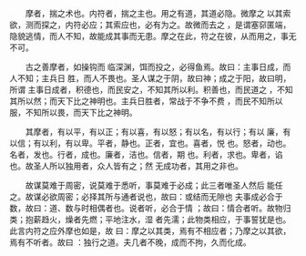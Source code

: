 　　摩者，揣之术也。内符者，揣之主也。用之有道，其道必隐。微摩之 以其索欲，测而探之，内符必应；其索应也，必有为之。故微而去之 ，是谓塞窌匿端，隐貌逃情，而人不知，故能成其事而无患。摩之在此，符之在彼，从而用之，事无不可。

　　古之善摩者，如操钩而 临深渊，饵而投之，必得鱼焉。故曰：主事日成，而人不知；主兵日 胜，而人不畏也。圣人谋之于阴，故曰神；成之于阳，故曰明，所谓 主事日成者，积德也，而民安之，不知其所以利。积善也，而民道之 ，不知其所以然；而天下比之神明也。主兵日胜者，常战于不争不费 ，而民不知所以服，不知所以畏，而天下比之神明。

　　其摩者，有以平，有以正；有以喜，有以怒；有以名，有以行；有以 廉，有以信；有以利，有以卑。平者，静也。正者，宜也。喜者，悦 也。怒者，动也。名者，发也。行者，成也。廉者，洁也。信者，期 也。利者，求也。卑者，谄也。故圣人所以独用者，众人皆有之；然 无成功者，其用之非也。

　　故谋莫难于周密，说莫难于悉听，事莫难于必成；此三者唯圣人然后 能任之。故谋必欲周密；必择其所与通者说也，故曰：或结而无隙也 夫事成必合于数，故曰：道、数与时相偶者也。说者听，必合于情 ；故曰：情合者听。故物归类；抱薪趋火，燥者先燃；平地注水，湿 者先濡；此物类相应，于事誓犹是也。此言内符之应外摩也如是，故 曰：摩之以其类，焉有不相应者；乃摩之以其欲，焉有不听者。故曰 ：独行之道。夫几者不晚，成而不拘，久而化成。
